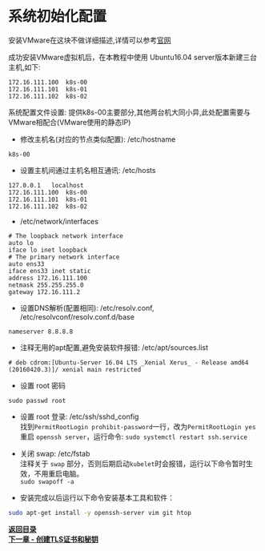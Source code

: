 # 系统初始化配置

安装VMware在这块不做详细描述,详情可以参考[官网](https://www.vmware.com/products/workstation-pro.html)

成功安装VMware虚拟机后，在本教程中使用 Ubuntu16.04 server版本新建三台主机,如下:  
```
172.16.111.100	k8s-00
172.16.111.101	k8s-01
172.16.111.102	k8s-02
```
系统配置文件设置: 提供k8s-00主要部分,其他两台机大同小异,此处配置需要与VMware相配合(VMware使用的静态IP)
* 修改主机名(对应的节点类似配置): /etc/hostname
```text
k8s-00
```  

* 设置主机间通过主机名相互通讯: /etc/hosts  
```text
127.0.0.1	localhost
172.16.111.100	k8s-00
172.16.111.101	k8s-01
172.16.111.102	k8s-02
```

* /etc/network/interfaces
```text
# The loopback network interface
auto lo
iface lo inet loopback
# The primary network interface
auto ens33
iface ens33 inet static
address 172.16.111.100
netmask 255.255.255.0
gateway 172.16.111.2
```

* 设置DNS解析(配置相同): /etc/resolv.conf, /etc/resolvconf/resolv.conf.d/base
```text
nameserver 8.8.8.8
```
* 注释无用的apt配置,避免安装软件报错: /etc/apt/sources.list
```text
# deb cdrom:[Ubuntu-Server 16.04 LTS _Xenial Xerus_ - Release amd64 (20160420.3)]/ xenial main restricted
```

* 设置 root 密码
```shell script
sudo passwd root
```

* 设置 root 登录: /etc/ssh/sshd_config  
找到`PermitRootLogin prohibit-password`一行，改为`PermitRootLogin yes`  
重启 `openssh server`，运行命令: `sudo systemctl restart ssh.service`

* 关闭 swap: /etc/fstab  
注释关于 `swap` 部分，否则后期启动`kubelet`时会报错，运行以下命令暂时生效，不用重启电脑。  
`sudo swapoff -a`

* 安装完成以后运行以下命令安装基本工具和软件：
```bash
sudo apt-get install -y openssh-server vim git htop
```

**[返回目录](https://github.com/MulticsYin/MulticsKubernetes#kubernetes-%E4%BA%8C%E8%BF%9B%E5%88%B6%E9%83%A8%E7%BD%B2)**  
**[下一章 - 创建TLS证书和秘钥](https://github.com/MulticsYin/MulticsKubernetes/blob/master/artcle/002-create-tls-and-secret-key.md#%E5%88%9B%E5%BB%BAtls%E8%AF%81%E4%B9%A6%E5%92%8C%E7%A7%98%E9%92%A5)**
